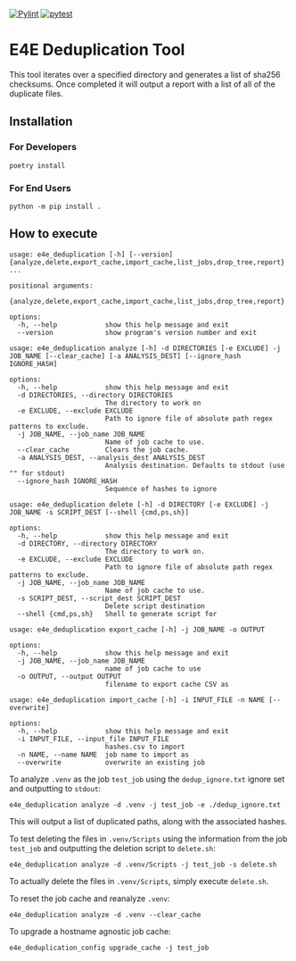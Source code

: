 [![Pylint](https://github.com/UCSD-E4E/e4e-deduplication/actions/workflows/pylint.yml/badge.svg)](https://github.com/UCSD-E4E/e4e-deduplication/actions/workflows/pylint.yml)
[![pytest](https://github.com/UCSD-E4E/e4e-deduplication/actions/workflows/pytest.yml/badge.svg)](https://github.com/UCSD-E4E/e4e-deduplication/actions/workflows/pytest.yml)
# E4E Deduplication Tool
This tool iterates over a specified directory and generates a list of sha256 checksums.  Once completed it will output a report with a list of all of the duplicate files.

## Installation
### For Developers
```
poetry install
```

### For End Users
```
python -m pip install .
```

## How to execute
```
usage: e4e_deduplication [-h] [--version] {analyze,delete,export_cache,import_cache,list_jobs,drop_tree,report} ...

positional arguments:
  {analyze,delete,export_cache,import_cache,list_jobs,drop_tree,report}

options:
  -h, --help            show this help message and exit
  --version             show program's version number and exit

usage: e4e_deduplication analyze [-h] -d DIRECTORIES [-e EXCLUDE] -j JOB_NAME [--clear_cache] [-a ANALYSIS_DEST] [--ignore_hash IGNORE_HASH]

options:
  -h, --help            show this help message and exit
  -d DIRECTORIES, --directory DIRECTORIES
                        The directory to work on
  -e EXCLUDE, --exclude EXCLUDE
                        Path to ignore file of absolute path regex patterns to exclude.
  -j JOB_NAME, --job_name JOB_NAME
                        Name of job cache to use.
  --clear_cache         Clears the job cache.
  -a ANALYSIS_DEST, --analysis_dest ANALYSIS_DEST
                        Analysis destination. Defaults to stdout (use "" for stdout)
  --ignore_hash IGNORE_HASH
                        Sequence of hashes to ignore

usage: e4e_deduplication delete [-h] -d DIRECTORY [-e EXCLUDE] -j JOB_NAME -s SCRIPT_DEST [--shell {cmd,ps,sh}]

options:
  -h, --help            show this help message and exit
  -d DIRECTORY, --directory DIRECTORY
                        The directory to work on.
  -e EXCLUDE, --exclude EXCLUDE
                        Path to ignore file of absolute path regex patterns to exclude.
  -j JOB_NAME, --job_name JOB_NAME
                        Name of job cache to use.
  -s SCRIPT_DEST, --script_dest SCRIPT_DEST
                        Delete script destination
  --shell {cmd,ps,sh}   Shell to generate script for

usage: e4e_deduplication export_cache [-h] -j JOB_NAME -o OUTPUT

options:
  -h, --help            show this help message and exit
  -j JOB_NAME, --job_name JOB_NAME
                        name of job cache to use
  -o OUTPUT, --output OUTPUT
                        filename to export cache CSV as

usage: e4e_deduplication import_cache [-h] -i INPUT_FILE -n NAME [--overwrite]

options:
  -h, --help            show this help message and exit
  -i INPUT_FILE, --input_file INPUT_FILE
                        hashes.csv to import
  -n NAME, --name NAME  job name to import as
  --overwrite           overwrite an existing job
```

To analyze `.venv` as the job `test_job` using the `dedup_ignore.txt` ignore set and outputting to `stdout`:
```
e4e_deduplication analyze -d .venv -j test_job -e ./dedup_ignore.txt 
```

This will output a list of duplicated paths, along with the associated hashes.

To test deleting the files in `.venv/Scripts` using the information from the job `test_job` and outputting the deletion script to `delete.sh`:
```
e4e_deduplication analyze -d .venv/Scripts -j test_job -s delete.sh
```

To actually delete the files in `.venv/Scripts`, simply execute `delete.sh`.

To reset the job cache and reanalyze `.venv`:
```
e4e_deduplication analyze -d .venv --clear_cache
```

To upgrade a hostname agnostic job cache:
```
e4e_deduplication_config upgrade_cache -j test_job 
```